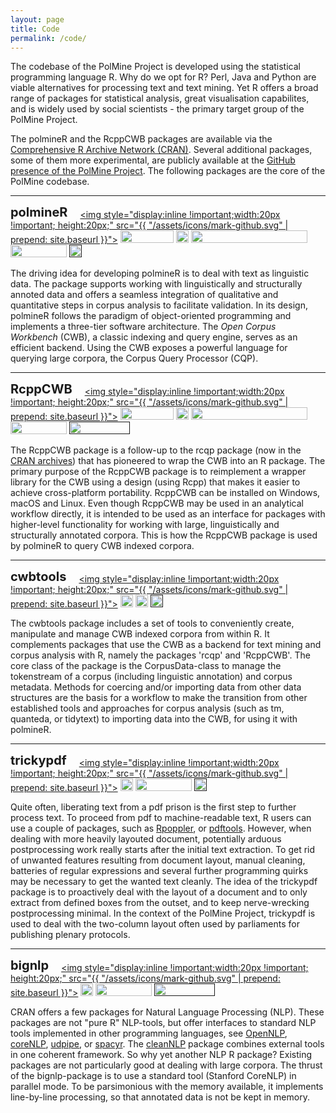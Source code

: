 ```yaml
---
layout: page
title: Code
permalink: /code/
---
```


The codebase of the PolMine Project is developed using the statistical programming language R. Why do we opt for R? Perl, Java and Python are viable alternatives for processing text and text mining. Yet R offers a broad range of packages for statistical analysis, great visualisation capabilites, and is widely used by social scientists - the primary target group of the PolMine Project.

The polmineR and the RcppCWB packages are available via the [Comprehensive R Archive Network (CRAN)](https://cran.r-project.org/).  Several additional packages, some of them more experimental, are publicly available at the [GitHub presence of the PolMine Project](https://github.com/PolMine/). The following packages are the core of the PolMine codebase.

------------

<span style="font-size: 20px;display: inline !important;vertical-align: bottom; padding-right: 1em; font-weight: bold;">polmineR</span><a style="display: inline !important;" href="https://github.com/PolMine/polmineR"><img style="display:inline !important;width:20px !important; height:20px;" src="{{ "/assets/icons/mark-github.svg" | prepend: site.baseurl }}"></a>  <a href="https://CRAN.R-project.org/package=polmineR"><img style="display:inline !important; width:85px !important; height:20px !important;"  src="https://www.r-pkg.org/badges/version/polmineR"/></a>  <a href="http://www.gnu.org/licenses/gpl-3.0.html"><img style="display: inline !important;height: 20px; width: unset !important;" src="https://img.shields.io/badge/License-GPL%20v3-red.svg"/></a>
  <img src="https://zenodo.org/badge/17337554.svg" style="display: inline !important;height: 20px; width: 186px !important;"/> <a href="https://travis-ci.org/PolMine/polmineR"><img style="display: inline; width:90px !important;height: 20px;"  src="https://api.travis-ci.org/PolMine/polmineR.svg?branch=master"/></a>  <a href=""><img  style="display: inline !important; width: unset !important; height: 20px;" src="https://ci.appveyor.com/api/projects/status/github/PolMine/polmineR?branch=master&svg=true"/></a>

The driving idea for developing polmineR is to deal with text as linguistic data. The package supports working with linguistically and structurally annoted data and offers a seamless integration of qualitative and quantitative steps in corpus analysis to facilitate validation. In its design, polmineR follows the paradigm of object-oriented programming and implements a three-tier software architecture. The _Open Corpus Workbench_ (CWB), a classic indexing and query engine, serves as an efficient backend. Using the CWB exposes a powerful language for querying large corpora, the Corpus Query Processor (CQP).

---------------

<span style="font-size: 20px;display: inline !important;vertical-align: bottom; padding-right: 1em; font-weight: bold;">RcppCWB</span><a style="display: inline !important;" href="https://github.com/PolMine/RcppCWB"><img style="display:inline !important;width:20px !important; height:20px;" src="{{ "/assets/icons/mark-github.svg" | prepend: site.baseurl }}"></a>  <a href="https://CRAN.R-project.org/package=RcppCWB"><img style="display:inline !important; width:85px !important; height:20px !important;"  src="https://www.r-pkg.org/badges/version/RcppCWB"/></a>  <a href="http://www.gnu.org/licenses/gpl-3.0.html"><img style="display: inline !important;height: 20px; width: unset !important;" src="https://img.shields.io/badge/License-GPL%20v3-red.svg"/></a>  <img src="https://zenodo.org/badge/116121859.svg" style="display: inline !important;height: 20px; width: 186px !important;"/> <a href="https://travis-ci.org/PolMine/RcppCWB"><img style="display: inline; width:90px !important;height: 20px;"  src="https://api.travis-ci.org/PolMine/RcppCWB.svg?branch=master"/></a>  <a href=""><img  style="display: inline !important; width: 97px !important; height: 20px;" src="https://ci.appveyor.com/api/projects/status/github/PolMine/RcppCWB?branch=master&svg=true"/></a>

The RcppCWB package is a follow-up to the rcqp package (now in the [CRAN archives](https://cran.r-project.org/web/packages/rcqp/index.html)) that has pioneered to wrap the CWB into an R package. The primary purpose of the RcppCWB package is to reimplement a wrapper library for the CWB using a design (using Rcpp) that makes it easier to achieve cross-platform portability. RcppCWB can be installed on Windows, macOS and Linux. Even though RcppCWB may be used in an analytical workflow directly, it is intended to be used as an interface for packages  with higher-level functionality for working with large, linguistically and structurally annotated corpora. This is how the RcppCWB package is used by polmineR to query CWB indexed corpora.

-----------

<span style="font-size: 20px;display: inline !important;vertical-align: bottom; padding-right: 1em; font-weight: bold;">cwbtools</span><a style="display: inline !important;" href="https://github.com/PolMine/cwbtools"><img style="display:inline !important;width:20px !important; height:20px;" src="{{ "/assets/icons/mark-github.svg" | prepend: site.baseurl }}"></a>  <a href="http://www.gnu.org/licenses/gpl-3.0.html"><img style="display: inline !important;height: 20px; width: unset !important;" src="https://img.shields.io/badge/License-GPL%20v3-red.svg"/></a>  <a href="https://travis-ci.org/PolMine/cwbtools"><img style="display: inline; width: unset !important;height: 20px;"  src="https://api.travis-ci.org/PolMine/cwbtools.svg?branch=master"/></a>  <a href=""><img  style="display: inline !important; width: unset !important; height: 20px;" src="https://ci.appveyor.com/api/projects/status/github/PolMine/cwbtools?branch=master&svg=true"/></a>

The cwbtools package includes a set of tools to conveniently create, manipulate and manage CWB indexed corpora from within R. It complements packages that use the CWB as a backend for text mining and corpus analysis with R, namely the packages 'rcqp' and 'RcppCWB'. The core class of the package is the CorpusData-class to manage the tokenstream of a corpus (including linguistic annotation) and corpus metadata. Methods for coercing and/or importing data from other data structures are the basis for a workflow to make the transition from other established tools and approaches for corpus analysis (such as tm, quanteda, or tidytext) to importing data into the CWB, for using it with polmineR.

---------

<span style="font-size: 20px;display: inline !important;vertical-align: bottom; padding-right: 1em; font-weight: bold;">trickypdf</span><a style="display: inline !important;" href="https://github.com/PolMine/trickypdf"><img style="display:inline !important;width:20px !important; height:20px;" src="{{ "/assets/icons/mark-github.svg" | prepend: site.baseurl }}"></a>  <a href="http://www.gnu.org/licenses/gpl-3.0.html"><img style="display: inline !important;height: 20px; width: unset !important;" src="https://img.shields.io/badge/License-GPL%20v3-red.svg"/></a>  <a href="https://travis-ci.org/PolMine/trickypdf"><img style="display: inline; width:90px !important;height: 20px;"  src="https://api.travis-ci.org/PolMine/trickypdf.svg?branch=master"/></a>  <a href=""><img  style="display: inline !important; width: unset !important; height: 20px;" src="https://ci.appveyor.com/api/projects/status/github/PolMine/trickypdf?branch=master&svg=true"/></a>

Quite often, liberating text from a pdf prison is the first step to further process text. To proceed from pdf to machine-readable text, R users can use a couple of packages, such as [Rpoppler](https://cran.r-project.org/package=Rpoppler), or [pdftools](https://cran.r-project.org/package=pdftools). However, when dealing with more heavily layouted document, potentially arduous postprocessing work really starts after the initial text extraction. To get rid of unwanted features resulting from document layout, manual cleaning, batteries of regular expressions and several further programming quirks may be necessary to get the wanted text cleanly. The idea of the trickypdf package is to proactively deal with the layout of a document and to only extract from defined boxes from the outset, and to keep nerve-wrecking postprocessing minimal. In the context of the PolMine Project, trickypdf is used to deal with the two-column layout often used by parliaments for publishing plenary protocols.

----------

<span style="font-size: 20px;display: inline !important;vertical-align: bottom; padding-right: 1em; font-weight: bold;">bignlp</span><a style="display: inline !important;" href="https://github.com/PolMine/bignlp"><img style="display:inline !important;width:20px !important; height:20px;" src="{{ "/assets/icons/mark-github.svg" | prepend: site.baseurl }}"></a>  <a href="http://www.gnu.org/licenses/gpl-3.0.html"><img style="display: inline !important;height: 20px; width: unset !important;" src="https://img.shields.io/badge/License-GPL%20v3-red.svg"/></a>  <a href="https://travis-ci.org/PolMine/bignlp"><img style="display: inline; width:90px !important;height: 20px;"  src="https://api.travis-ci.org/PolMine/bignlp.svg?branch=master"/></a>  <a href=""><img  style="display: inline !important; width: 97px !important; height: 20px;" src="https://ci.appveyor.com/api/projects/status/github/PolMine/bignlp?branch=master&svg=true"/></a>

CRAN offers a few packages for Natural Language Processing (NLP). These packages are not "pure R" NLP-tools, but offer interfaces to standard NLP tools implemented in other programming languages, see [OpenNLP](https://cran.r-project.org/package=openNLP), [coreNLP](https://cran.r-project.org/package=coreNLP), [udpipe](https://cran.r-project.org/package=udpipe), or [spacyr](https://cran.r-project.org/package=spacyr). The [cleanNLP](https://cran.r-project.org/package=cleanNLP) package combines external tools in one coherent framework. So why yet another NLP R package? Existing packages are not particularly good at dealing with large corpora. The thrust of the bignlp-package is to use a standard tool (Stanford CoreNLP) in parallel mode. To be parsimonious with the memory available, it implements  line-by-line processing, so that annotated data is not be kept in memory.